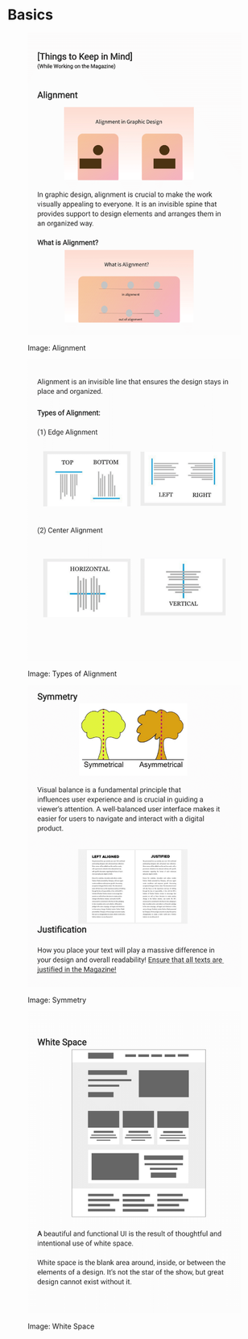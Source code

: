 # Basics

<figure><img src="../.gitbook/assets/V2-Magazine Design Gudelines Book-02.png" alt=""><figcaption><p>Image: Alignment</p></figcaption></figure>

<figure><img src="../.gitbook/assets/V2-Magazine Design Gudelines Book-03.png" alt=""><figcaption><p>Image: Types of Alignment</p></figcaption></figure>

<figure><img src="../.gitbook/assets/V2-Magazine Design Gudelines Book-04.png" alt=""><figcaption><p>Image: Symmetry</p></figcaption></figure>

<figure><img src="../.gitbook/assets/V2-Magazine Design Gudelines Book-05.png" alt=""><figcaption><p>Image: White Space</p></figcaption></figure>
